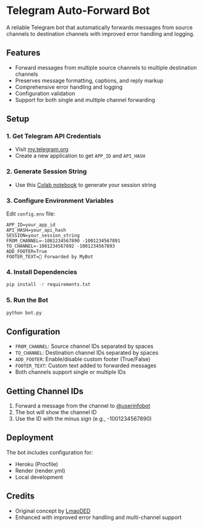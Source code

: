 # Telegram Auto-Forward Bot

A reliable Telegram bot that automatically forwards messages from source channels to destination channels with improved error handling and logging.

## Features
- Forward messages from multiple source channels to multiple destination channels
- Preserves message formatting, captions, and reply markup
- Comprehensive error handling and logging
- Configuration validation
- Support for both single and multiple channel forwarding

## Setup

### 1. Get Telegram API Credentials
- Visit [my.telegram.org](https://my.telegram.org)
- Create a new application to get `APP_ID` and `API_HASH`

### 2. Generate Session String
- Use this [Colab notebook](https://colab.research.google.com/drive/1wjYvtwUo5zDsUvukyafAR9Of-2NYkKsu) to generate your session string

### 3. Configure Environment Variables
Edit `config.env` file:
```
APP_ID=your_app_id
API_HASH=your_api_hash
SESSION=your_session_string
FROM_CHANNEL=-1001234567890 -1001234567891
TO_CHANNEL=-1001234567892 -1001234567893
ADD_FOOTER=True
FOOTER_TEXT=📢 Forwarded by MyBot
```

### 4. Install Dependencies
```bash
pip install -r requirements.txt
```

### 5. Run the Bot
```bash
python bot.py
```

## Configuration
- `FROM_CHANNEL`: Source channel IDs separated by spaces
- `TO_CHANNEL`: Destination channel IDs separated by spaces
- `ADD_FOOTER`: Enable/disable custom footer (True/False)
- `FOOTER_TEXT`: Custom text added to forwarded messages
- Both channels support single or multiple IDs

## Getting Channel IDs
1. Forward a message from the channel to [@userinfobot](https://t.me/userinfobot)
2. The bot will show the channel ID
3. Use the ID with the minus sign (e.g., -1001234567890)

## Deployment
The bot includes configuration for:
- Heroku (Procfile)
- Render (render.yml)
- Local development

## Credits
- Original concept by [LmaoDED](https://github.com/LimbuSoda)
- Enhanced with improved error handling and multi-channel support

